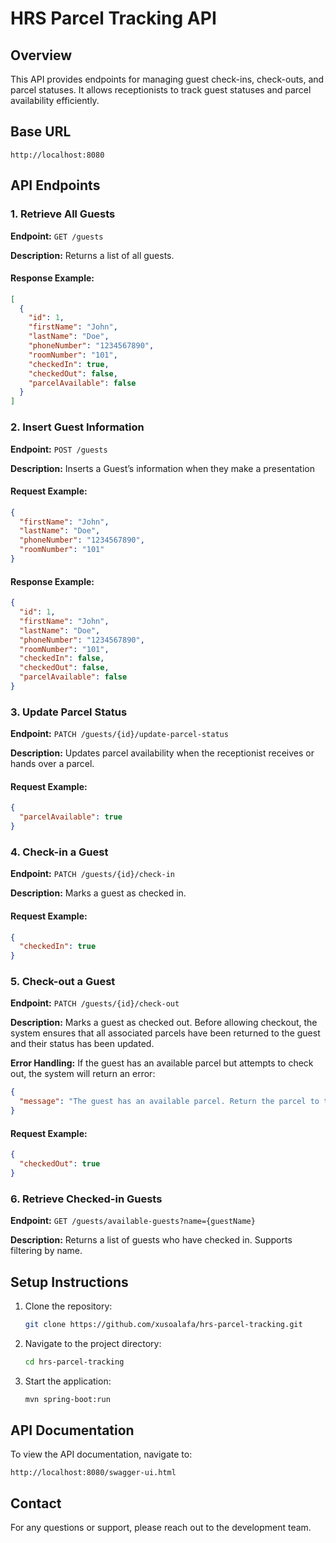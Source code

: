# HRS Parcel Tracking API

## Overview
This API provides endpoints for managing guest check-ins, check-outs, and parcel statuses. It allows receptionists to track guest statuses and parcel availability efficiently.

## Base URL
```
http://localhost:8080
```

## API Endpoints

### 1. Retrieve All Guests
**Endpoint:** `GET /guests`

**Description:** Returns a list of all guests.

#### Response Example:
```json
[
  {
    "id": 1,
    "firstName": "John",
    "lastName": "Doe",
    "phoneNumber": "1234567890",
    "roomNumber": "101",
    "checkedIn": true,
    "checkedOut": false,
    "parcelAvailable": false
  }
]
```

### 2. Insert Guest Information
**Endpoint:** `POST /guests`

**Description:** Inserts a Guest’s information when they make a presentation

#### Request Example:
```json
{
  "firstName": "John",
  "lastName": "Doe",
  "phoneNumber": "1234567890",
  "roomNumber": "101"
}
```

#### Response Example:
```json
{
  "id": 1,
  "firstName": "John",
  "lastName": "Doe",
  "phoneNumber": "1234567890",
  "roomNumber": "101",
  "checkedIn": false,
  "checkedOut": false,
  "parcelAvailable": false
}
```

### 3. Update Parcel Status
**Endpoint:** `PATCH /guests/{id}/update-parcel-status`

**Description:** Updates parcel availability when the receptionist receives or hands over a parcel.

#### Request Example:
```json
{
  "parcelAvailable": true
}
```

### 4. Check-in a Guest
**Endpoint:** `PATCH /guests/{id}/check-in`

**Description:** Marks a guest as checked in.

#### Request Example:
```json
{
  "checkedIn": true
}
```

### 5. Check-out a Guest
**Endpoint:** `PATCH /guests/{id}/check-out`

**Description:** Marks a guest as checked out. Before allowing checkout, the system ensures that all associated parcels have been returned to the guest and their status has been updated.

**Error Handling:** If the guest has an available parcel but attempts to check out, the system will return an error:
```json
{
  "message": "The guest has an available parcel. Return the parcel to the guest and update its status before checkout."
}
```
#### Request Example:
```json
{
  "checkedOut": true
}
```

### 6. Retrieve Checked-in Guests
**Endpoint:** `GET /guests/available-guests?name={guestName}`

**Description:** Returns a list of guests who have checked in. Supports filtering by name.

## Setup Instructions

1. Clone the repository:
   ```sh
   git clone https://github.com/xusoalafa/hrs-parcel-tracking.git
   ```
2. Navigate to the project directory:
   ```sh
   cd hrs-parcel-tracking
   ```
3. Start the application:
   ```sh
   mvn spring-boot:run
   ```

## API Documentation
To view the API documentation, navigate to:
```
http://localhost:8080/swagger-ui.html
```

## Contact
For any questions or support, please reach out to the development team.

